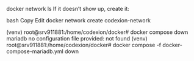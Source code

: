 docker network ls
If it doesn’t show up, create it:

bash
Copy
Edit
docker network create codexion-network


(venv) root@srv911881:/home/codexion/docker# docker compose down mariadb
no configuration file provided: not found
(venv) root@srv911881:/home/codexion/docker# docker compose -f docker-compose-mariadb.yml down